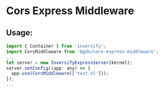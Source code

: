 # Cors Express Middleware

## Usage:

```js
import { Container } from 'inversify';
import CorsMiddleware from '@gdn/cors-express-middleware';
...
let server = new InversifyExpressServer(kernel);
server.setConfig((app: any) => {
  app.use(CorsMiddleware(['test.nl']));
});
...

```
